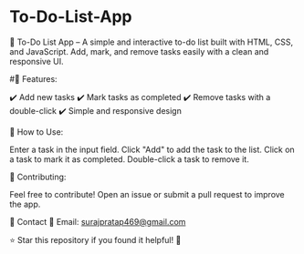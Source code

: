 # To-Do-List-App
🚀 To-Do List App – A simple and interactive to-do list built with HTML, CSS, and JavaScript. Add, mark, and remove tasks easily with a clean and responsive UI.

#🚀 Features:


✔️ Add new tasks
✔️ Mark tasks as completed
✔️ Remove tasks with a double-click
✔️ Simple and responsive design

📌 How to Use:  

Enter a task in the input field.
Click "Add" to add the task to the list.
Click on a task to mark it as completed.
Double-click a task to remove it.


🤝 Contributing:

Feel free to contribute! Open an issue or submit a pull request to improve the app.

📩 Contact
📧 Email: surajpratap469@gmail.com

⭐ Star this repository if you found it helpful! 🚀

